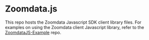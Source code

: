 Zoomdata.js
==========

This repo hosts the Zoomdata Javascript SDK client library files. For examples on using the Zoomdata client Javascript library, refer to the [ZoomdataJS-Example](https://github.com/Zoomdata/ZoomdataJS-example) repo.
